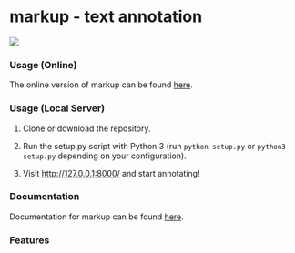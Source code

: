 # markup - text annotation

![](https://i.imgur.com/JP7fc1f.png)

### Usage (Online)

The online version of markup can be found <a href="http://www.getmarkup.com">here</a>.

### Usage (Local Server)

1. Clone or download the repository.

2. Run the setup.py script with Python 3 (run `python setup.py` or `python3 setup.py` depending on your configuration).

3. Visit <a href="http://127.0.0.1:8000/">http://127.0.0.1:8000/</a> and start annotating!

### Documentation

Documentation for markup can be found <a href="http://www.getmarkup.com/docs">here</a>.

### Features